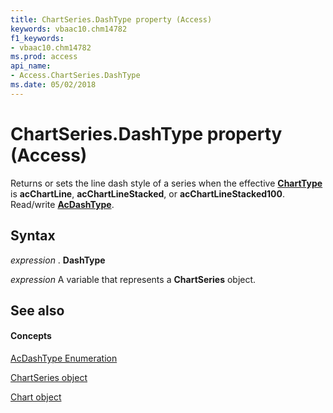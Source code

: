 ```yaml
---
title: ChartSeries.DashType property (Access)
keywords: vbaac10.chm14782
f1_keywords:
- vbaac10.chm14782
ms.prod: access
api_name:
- Access.ChartSeries.DashType
ms.date: 05/02/2018
---
```



# ChartSeries.DashType property (Access)

Returns or sets the line dash style of a series when the effective **[ChartType](Access.Chart.ChartType.md)** is  **acChartLine**, **acChartLineStacked**, or **acChartLineStacked100**. Read/write **[AcDashType](Access.AcDashType.md)**.


## Syntax

 _expression_ . **DashType**

 _expression_ A variable that represents a **ChartSeries** object.


## See also


#### Concepts


[AcDashType Enumeration](Access.AcDashType.md)

[ChartSeries object](Access.ChartSeries.md)

[Chart object](Access.Chart.md)